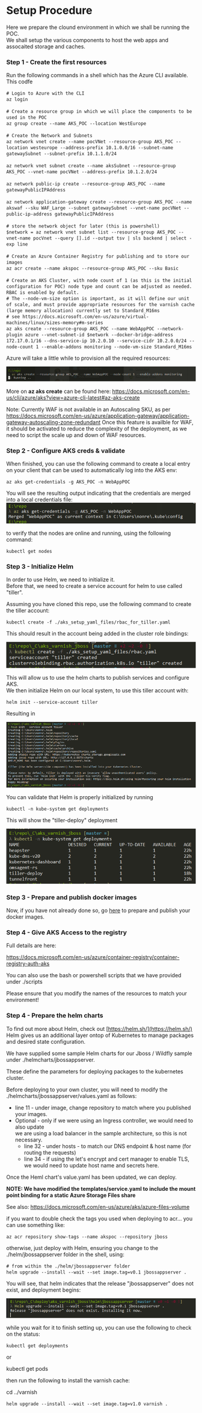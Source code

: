 # Setup Procedure

Here we prepare the clound environment in which we shall be running the POC.  
We shall setup the various components to host the web apps and assocaited storage and caches.  

### Step 1 - Create the first resources

Run the following commands in a shell which has the Azure CLI available.
This codfe 

```shell
# Login to Azure with the CLI
az login

# Create a resource group in which we will place the components to be used in the POC
az group create --name AKS_POC --location WestEurope

# Create the Network and Subnets
az network vnet create --name pocVNet --resource-group AKS_POC --location westeurope --address-prefix 10.1.0.0/16 --subnet-name gatewaySubnet --subnet-prefix 10.1.1.0/24

az network vnet subnet create --name aksSubnet --resource-group AKS_POC --vnet-name pocVNet --address-prefix 10.1.2.0/24

az network public-ip create --resource-group AKS_POC --name gatewayPublicIPAddress

az network application-gateway create --resource-group AKS_POC --name akswaf --sku WAF_Large --subnet gatewaySubnet --vnet-name pocVNet --public-ip-address gatewayPublicIPAddress

# store the network object for later (this is powershell)
$network = az network vnet subnet list --resource-group AKS_POC --vnet-name pocVnet --query [].id --output tsv | sls backend | select -exp line

# Create an Azure Container Registry for publishing and to store our images
az acr create --name akspoc --resource-group AKS_POC --sku Basic

# Create an AKS Cluster, with node count of 1 (as this is the initial configuration for POC) node type and count can be adjusted as needed. RBAC is enabled by default.
# The --node-vm-size option is important, as it will define our unit of scale, and must provide appropriate resources for the varnish cache (large memory allocation) currently set to Standard_M16ms
# see https://docs.microsoft.com/en-us/azure/virtual-machines/linux/sizes-memory#m-series
az aks create --resource-group AKS_POC --name WebAppPOC --network-plugin azure --vnet-subnet-id $network --docker-bridge-address 172.17.0.1/16 --dns-service-ip 10.2.0.10 --service-cidr 10.2.0.0/24 --node-count 1 --enable-addons monitoring --node-vm-size Standard_M16ms
```

Azure will take a little while to provision all the required resources:

![waiting for AKS provisioning](./images/aks_create_waiting.png)

More on **az aks create** can be found here: https://docs.microsoft.com/en-us/cli/azure/aks?view=azure-cli-latest#az-aks-create

Note:
Currently WAF is not available in an Autoscaling SKU, as per https://docs.microsoft.com/en-us/azure/application-gateway/application-gateway-autoscaling-zone-redundant
Once this feature is availble for WAF, it should be activated to reduce the complexity of the deployment, as we need to script the scale up and down of WAF resources.


### Step 2 - Configure AKS creds & validate

When finished, you can use the following command to create a local entry on your client that can be used to automatically log into the AKS env:
```shell
az aks get-credentials -g AKS_POC -n WebAppPOC
```
You will see the resulting output indicating that the credentials are merged into a local credentials file:
![AKS cred merge](./images/aks_get_credentials.png)

to verify that the nodes are online and running, using the following command:
```shell
kubectl get nodes
```

### Step 3 - Initialize Helm

In order to use Helm, we need to initialize it.  
Before that, we need to create a service account for helm to use called "tiller".  

Assuming you have cloned this repo, use the following command to create the tiller account:

```shell
kubectl create -f ./aks_setup_yaml_files/rbac_for_tiller.yaml
```

This should result in the account being added in the cluster role bindings:  

![kubectl tiller](./images/kubectl_tiller_create.png)

This will allow us to use the helm charts to publish services and configure AKS.  
We then initialize Helm on our local system, to use this tiller account with:

```shell
helm init --service-account tiller
```

Resulting in

![helm init](./images/helm_init.png)

You can validate that Helm is properly initialized by running

```shell
kubectl -n kube-system get deployments
```

This will show the "tiller-deploy" deployment

![tiller deployed](./images/tiller_deployed.png)


### Step 3 - Prepare and publish docker images

Now, if you have not already done so, go [here](./docker_prep.md) to prepare and publish your docker images.

### Step 4 - Give AKS Access to the registry

Full details are here:

https://docs.microsoft.com/en-us/azure/container-registry/container-registry-auth-aks

You can also use the bash or powershell scripts that we have provided under ./scripts

Please ensure that you modify the names of the resources to match your environment!

### Step 4 - Prepare the helm charts

To find out more about Helm, check out [https://helm.sh/](https://helm.sh/)
Helm gives us an additional layer ontop of Kubernetes to manage packages and desired state configuration. 

We have supplied some sample Helm charts for our Jboss / Wildfly sample under ./helmcharts/jbossappserver.

These define the parameters for deploying packages to the kubernetes cluster.

Before deploying to your own cluster, you will need to modify the ./helmcharts/jbossappserver/values.yaml as follows:

- line 11 - under image, change repository to match where you published your images.
- Optional - only if we were using an Ingress controller, we would need to also update  
    we are using a load balancer in the sample architecture, so this is not necessary.
    - line 32 - under hosts - to match our DNS endpoint & host name (for routing the requests)
    - line 34 - if using the let's encrypt and cert manager to enable TLS, we would need to update host name and secrets here.

Once the Heml chart's value.yaml has been updated, we can deploy.  

**NOTE: We have modified the templates/service.yaml to include the mount point binding for a static Azure Storage Files share** 

See also: https://docs.microsoft.com/en-us/azure/aks/azure-files-volume

if you want to double check the tags you used when deploying to acr... you can use something like:

```shell
az acr repository show-tags --name akspoc --repository jboss
```

otherwise, just deploy with Helm, ensuring you change to the ./helm/jbossappserver folder in the shell,  using:

```shell
# from within the ./helm/jbossappserver folder
helm upgrade --install --wait --set image.tag=v0.1 jbossappserver .
```

You will see, that helm indicates that the release "jbossappserver" does not exist, and deployment begins:


![helm jbossappserver upgrade](./images/helm_jbossappserver_upgrade.png)

while you wait for it to finish setting up, you can use the following to check on the status:

```shell
kubectl get deployments
```

or

kubectl get pods

then run the following to install the varnish cache:

cd ../varnish

```shell
helm upgrade --install --wait --set image.tag=v1.0 varnish .
```
